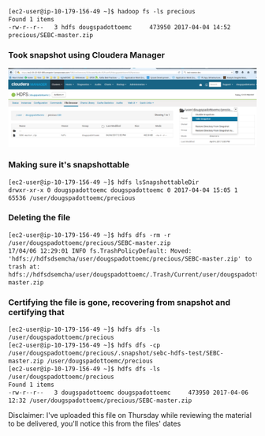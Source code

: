 ```
[ec2-user@ip-10-179-156-49 ~]$ hadoop fs -ls precious
Found 1 items
-rw-r--r--   3 hdfs dougspadottoemc     473950 2017-04-04 14:52 precious/SEBC-master.zip
```

### Took snapshot using Cloudera Manager
![ts](png/snap_1.PNG "ts")

### Making sure it's snapshottable
```
[ec2-user@ip-10-179-156-49 ~]$ hdfs lsSnapshottableDir
drwxr-xr-x 0 dougspadottoemc dougspadottoemc 0 2017-04-04 15:05 1 65536 /user/dougspadottoemc/precious
```

### Deleting the file
```
[ec2-user@ip-10-179-156-49 ~]$ hdfs dfs -rm -r /user/dougspadottoemc/precious/SEBC-master.zip
17/04/06 12:29:01 INFO fs.TrashPolicyDefault: Moved: 'hdfs://hdfsdsemcha/user/dougspadottoemc/precious/SEBC-master.zip' to trash at: hdfs://hdfsdsemcha/user/dougspadottoemc/.Trash/Current/user/dougspadottoemc/precious/SEBC-master.zip 
```

### Certifying the file is gone, recovering from snapshot and certifying that
```
[ec2-user@ip-10-179-156-49 ~]$ hdfs dfs -ls /user/dougspadottoemc/precious
[ec2-user@ip-10-179-156-49 ~]$ hdfs dfs -cp /user/dougspadottoemc/precious/.snapshot/sebc-hdfs-test/SEBC-master.zip /user/dougspadottoemc/precious
[ec2-user@ip-10-179-156-49 ~]$ hdfs dfs -ls /user/dougspadottoemc/precious
Found 1 items
-rw-r--r--   3 dougspadottoemc dougspadottoemc     473950 2017-04-06 12:32 /user/dougspadottoemc/precious/SEBC-master.zip
```

Disclaimer: I've uploaded this file on Thursday while reviewing the material to be delivered, you'll notice this from the files' dates